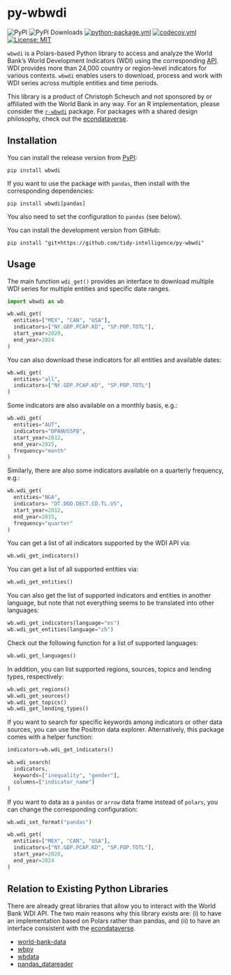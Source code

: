 # py-wbwdi
![PyPI](https://img.shields.io/pypi/v/wbwdi?label=pypi%20package)
![PyPI Downloads](https://img.shields.io/pypi/dm/wbwdi)
[![python-package.yml](https://github.com/tidy-intelligence/py-wbwdi/actions/workflows/python-package.yml/badge.svg)](https://github.com/tidy-intelligence/py-wbwdi/actions/workflows/python-package.yml)
[![codecov.yml](https://codecov.io/gh/tidy-intelligence/py-wbwdi/graph/badge.svg)](https://app.codecov.io/gh/tidy-intelligence/py-wbwdi)
[![License:
MIT](https://img.shields.io/badge/License-MIT-yellow.svg)](https://opensource.org/licenses/MIT)

`wbwdi` is a Polars-based Python library to access and analyze the World Bank’s World Development Indicators (WDI) using the corresponding [API](https://datahelpdesk.worldbank.org/knowledgebase/articles/889392-about-the-indicators-api-documentation). WDI provides more than 24,000 country or region-level indicators for various contexts. `wbwdi` enables users to download, process and work with WDI series across multiple entities and time periods.

This library is a product of Christoph Scheuch and not sponsored by or affiliated with the World Bank in any way. For an R implementation, please consider the [`r-wbwdi`](https://github.com/tidy-intelligence/r-wbwdi) package. For packages with a shared design philosophy, check out the [econdataverse](https://www.econdataverse.org/).

## Installation

You can install the release version from [PyPI](https://pypi.org/project/wbwdi/): 

```
pip install wbwdi
```

If you want to use the package with `pandas`, then install with the corresponding dependencies:

```
pip install wbwdi[pandas]
```

You also need to set the configuration to `pandas` (see below).

You can install the development version from GitHub:

```
pip install "git+https://github.com/tidy-intelligence/py-wbwdi"
```

## Usage

The main function `wdi_get()` provides an interface to download multiple WDI series for multiple entities and specific date ranges.

```python
import wbwdi as wb

wb.wdi_get(
  entities=["MEX", "CAN", "USA"], 
  indicators=["NY.GDP.PCAP.KD", "SP.POP.TOTL"],
  start_year=2020, 
  end_year=2024
)
```

You can also download these indicators for all entities and available dates:

```python
wb.wdi_get(
  entities="all", 
  indicators=["NY.GDP.PCAP.KD", "SP.POP.TOTL"]
)
```

Some indicators are also available on a monthly basis, e.g.:

```python
wb.wdi_get(
  entities="AUT", 
  indicators="DPANUSSPB",         
  start_year=2012, 
  end_year=2015, 
  frequency="month"
)
```

Similarly, there are also some indicators available on a quarterly frequency, e.g.:

```python
wb.wdi_get(
  entities="NGA", 
  indicators= "DT.DOD.DECT.CD.TL.US",
  start_year=2012, 
  end_year=2015, 
  frequency="quarter"
)
```

You can get a list of all indicators supported by the WDI API via:

```python
wb.wdi_get_indicators()
```

You can get a list of all supported entities via:

```python
wb.wdi_get_entities()
```

You can also get the list of supported indicators and entities in
another language, but note that not everything seems to be translated
into other languages:

```python
wb.wdi_get_indicators(language="es")
wb.wdi_get_entities(language="zh")
```

Check out the following function for a list of supported languages:

```python
wb.wdi_get_languages()
```

In addition, you can list supported regions, sources, topics and lending
types, respectively:

```python
wb.wdi_get_regions()
wb.wdi_get_sources()
wb.wdi_get_topics()
wb.wdi_get_lending_types()
```

If you want to search for specific keywords among indicators or other data sources, you can use the Positron data explorer. Alternatively, this package comes with a helper function:

```python
indicators=wb.wdi_get_indicators()

wb.wdi_search(
  indicators,
  keywords=["inequality", "gender"],
  columns=["indicator_name"]
)
```

If you want to data as a `pandas` or `arrow` data frame instead of `polars`, you can change the corresponding configuration:

```python
wb.wdi_set_format("pandas")  

wb.wdi_get(
  entities=["MEX", "CAN", "USA"], 
  indicators=["NY.GDP.PCAP.KD", "SP.POP.TOTL"],
  start_year=2020, 
  end_year=2024
)
```

## Relation to Existing Python Libraries

There are already great libraries that allow you to interact with the World Bank WDI API. The two main reasons why this library exists are: (i) to have an implementation based on Polars rather than pandas, and (ii) to have an interface consistent with the [econdataverse](https://www.econdataverse.org/).

- [world-bank-data](https://github.com/mwouts/world_bank_data)
- [wbpy](https://github.com/mattduck/wbpy/)
- [wbdata](https://github.com/oliversherouse/wbdata/)
- [pandas_datareader](https://pandas-datareader.readthedocs.io/en/latest/readers/world-bank.html)
